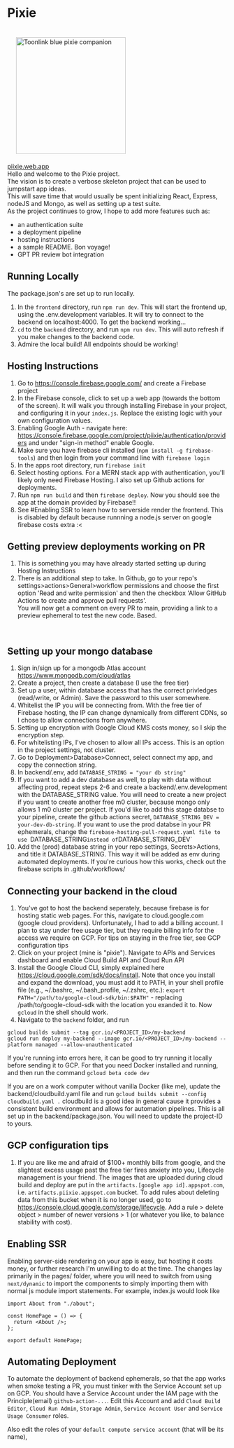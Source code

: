 # Pixie

<img src="https://static.wikia.nocookie.net/zelda/images/f/f3/Ciela_Artwork.png/" alt="Toonlink blue pixie companion" width="251" height="266" style="margin:20px">
<br/>
<a href="https://piixie.web.app/">piixie.web.app</a>
<br/>
Hello and welcome to the Pixie project. <br/>
The vision is to create a verbose skeleton project that can be used to jumpstart app ideas. <br/>
This will save time that would usually be spent initializing React, Express, nodeJS and Mongo, as well as setting up a test suite.<br/>
As the project continues to grow, I hope to add more features such as:

- an authentication suite
- a deployment pipeline
- hosting instructions
- a sample README. Bon voyage!
- GPT PR review bot integration

## Running Locally

The package.json's are set up to run locally.

1. In the `frontend` directory, run `npm run dev`. This will start the frontend up, using the .env.development variables. It will try to connect to the backend on localhost:4000. To get the backend working...
2. `cd` to the `backend` directory, and run `npm run dev`. This will auto refresh if you make changes to the backend code.
3. Admire the local build! All endpoints should be working!

## Hosting Instructions

1. Go to https://console.firebase.google.com/ and create a Firebase project
2. In the Firebase console, click to set up a web app (towards the bottom of the screen). It will walk you through installing Firebase in your project, and configuring it in your `index.js`. Replace the existing logic with your own configuration values.
3. Enabling Google Auth - navigate here: https://console.firebase.google.com/project/piixie/authentication/providers and under "sign-in method" enable Google.
4. Make sure you have firebase cli installed (`npm install -g firebase-tools`) and then login from your command line with `firebase login`
5. In the apps root directory, run `firebase init`
6. Select hosting options. For a MERN stack app with authentication, you'll likely only need Firebase Hosting. I also set up Github actions for deployments.
7. Run `npm run build` and then `firebase deploy`. Now you should see the app at the domain provided by Firebase!!
8. See #Enabling SSR to learn how to serverside render the frontend. This is disabled by default because runnning a node.js server on google firebase costs extra :< <br/>

## Getting preview deployments working on PR

1. This is something you may have already started setting up during Hosting Instructions
2. There is an additional step to take. In Github, go to your repo's settings>actions>General>workflow permissions and choose the first option 'Read and write permission' and then the checkbox 'Allow GitHub Actions to create and approve pull requests'.<br/>
   You will now get a comment on every PR to main, providing a link to a preview ephemeral to test the new code. Based.

<br/>

## Setting up your mongo database

1. Sign in/sign up for a mongodb Atlas account https://www.mongodb.com/cloud/atlas
2. Create a project, then create a database (I use the free tier)
3. Set up a user, within database access that has the correct privledges (read/write, or Admin). Save the password to this user somewhere.
4. Whitelist the IP you will be connecting from. With the free tier of Firebase hosting, the IP can change dynamically from different CDNs, so I chose to allow connections from anywhere.
5. Setting up encryption with Google Cloud KMS costs money, so I skip the encryption step.
6. For whitelisting IPs, I've chosen to allow all IPs access. This is an option in the project settings, not cluster.
7. Go to Deployment>Database>Connect, select connect my app, and copy the connection string.
8. In backend/.env, add `DATABASE_STRING = "your db string"`
9. If you want to add a dev database as well, to play with data without affecting prod, repeat steps 2-6 and create a backend/.env.development with the DATABASE_STRING value. You will need to create a new project if you want to create another free m0 cluster, because mongo only allows 1 m0 cluster per project. If you'd like to add this stage databse to your pipeline, create the github actions secret, `DATABASE_STRING_DEV = your-dev-db-string`. If you want to use the prod databse in your PR ephemerals, change the `firebase-hosting-pull-request.yaml file to use `DATABASE_STRING`instead of`DATABASE_STRING_DEV`
10. Add the (prod) database string in your repo settings, Secrets>Actions, and title it DATABASE_STRING. This way it will be added as env during automated deployments. If you're curious how this works, check out the firebase scripts in .github/workflows/

## Connecting your backend in the cloud

1. You've got to host the backend seperately, because firebase is for hosting static web pages. For this, navigate to cloud.google.com (google cloud providers). Unfortunately, I had to add a billing account. I plan to stay under free usage tier, but they require billing info for the access we require on GCP. For tips on staying in the free tier, see GCP configuration tips
2. Click on your project (mine is "pixie"). Navigate to APIs and Services dashboard and enable Cloud Build API and Cloud Run API
3. Install the Google Cloud CLI, simply explained here https://cloud.google.com/sdk/docs/install. Note that once you install and expand the download, you must add it to PATH, in your shell profile file (e.g., ~/.bashrc, ~/.bash_profile, ~/.zshrc, etc.):
   `export PATH="/path/to/google-cloud-sdk/bin:$PATH"` - replacing /path/to/google-cloud-sdk with the location you exanded it to. Now `gcloud` in the shell should work.
4. Navigate to the `backend` folder, and run

```
gcloud builds submit --tag gcr.io/<PROJECT_ID>/my-backend
gcloud run deploy my-backend --image gcr.io/<PROJECT_ID>/my-backend --platform managed --allow-unauthenticated
```

If you're running into errors here, it can be good to try running it locally before sending it to GCP. For that you need Docker installed and running, and then run the command `gcloud beta code dev`

If you are on a work computer without vanilla Docker (like me), update the backend/cloudbuild.yaml file and run
`gcloud builds submit --config cloudbuild.yaml .`
cloudbuild is a good idea in general cause it provides a consistent build environment and allows for automation pipelines. This is all set up in the backend/package.json. You will need to update the project-ID to yours.

## GCP configuration tips

1. If you are like me and afraid of $100+ monthly bills from google, and the slightest excess usage past the free tier fires anxiety into you, Lifecycle management is your friend. The images that are uploaded during cloud build and deploy are put in the `artifacts.[google app id].appspot.com`, i.e. `artifacts.piixie.appspot.com` bucket. To add rules about deleting data from this bucket when it is no longer used, go to https://console.cloud.google.com/storage/lifecycle. Add a rule > delete object > number of newer versions > 1 (or whatever you like, to balance stability with cost).

## Enabling SSR

Enabling server-side rendering on your app is easy, but hosting it costs money, or further research I'm unwilling to do at the time. The changes lay primarily in the pages/ folder, where you will need to switch from using `next/dynamic` to import the components to simply importing them with normal js module import statements. For example, index.js would look like

```
import About from "./about";

const HomePage = () => {
  return <About />;
};

export default HomePage;
```

## Automating Deployment

To automate the deployment of backend ephemerals, so that the app works when smoke testing a PR, you must tinker with the Service Account set up on GCP. You should have a Service Account under the IAM page with the Principle(email) `github-action-...`. Edit this Account and add `Cloud Build Editor`, `Cloud Run Admin`, `Storage Admin`, `Service Account User` and `Service Usage Consumer` roles.

Also edit the roles of your `default compute service account` (that will be its name),

